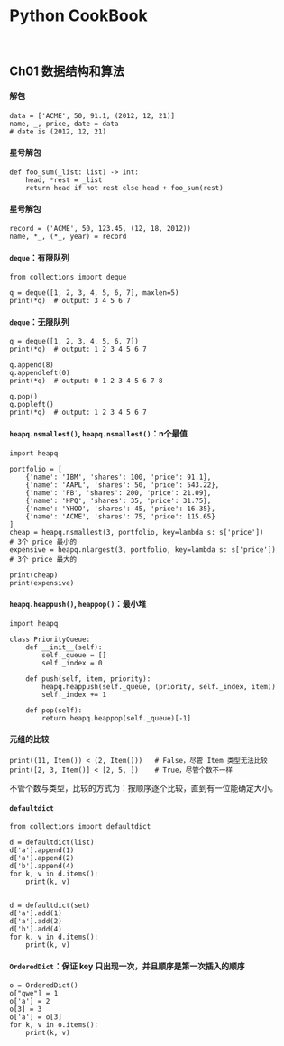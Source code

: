 # Python CookBook

&nbsp;   
## Ch01 数据结构和算法

#### 解包

    data = ['ACME', 50, 91.1, (2012, 12, 21)]
    name, _, price, date = data
    # date is (2012, 12, 21)

#### 星号解包

    def foo_sum(_list: list) -> int:
        head, *rest = _list
        return head if not rest else head + foo_sum(rest)

#### 星号解包

    record = ('ACME', 50, 123.45, (12, 18, 2012))
    name, *_, (*_, year) = record

#### `deque`：有限队列

    from collections import deque
    
    q = deque([1, 2, 3, 4, 5, 6, 7], maxlen=5)
    print(*q)  # output: 3 4 5 6 7

#### `deque`：无限队列

    q = deque([1, 2, 3, 4, 5, 6, 7])
    print(*q)  # output: 1 2 3 4 5 6 7
    
    q.append(8)
    q.appendleft(0)
    print(*q)  # output: 0 1 2 3 4 5 6 7 8
    
    q.pop()
    q.popleft()
    print(*q)  # output: 1 2 3 4 5 6 7

#### `heapq.nsmallest()`, `heapq.nsmallest()`：n个最值

    import heapq
    
    portfolio = [
        {'name': 'IBM', 'shares': 100, 'price': 91.1},
        {'name': 'AAPL', 'shares': 50, 'price': 543.22},
        {'name': 'FB', 'shares': 200, 'price': 21.09},
        {'name': 'HPQ', 'shares': 35, 'price': 31.75},
        {'name': 'YHOO', 'shares': 45, 'price': 16.35},
        {'name': 'ACME', 'shares': 75, 'price': 115.65}
    ]
    cheap = heapq.nsmallest(3, portfolio, key=lambda s: s['price'])       # 3个 price 最小的
    expensive = heapq.nlargest(3, portfolio, key=lambda s: s['price'])    # 3个 price 最大的
    
    print(cheap)
    print(expensive)

#### `heapq.heappush()`, `heappop()`：最小堆

    import heapq
    
    class PriorityQueue:
        def __init__(self):
            self._queue = []
            self._index = 0
    
        def push(self, item, priority):
            heapq.heappush(self._queue, (priority, self._index, item))
            self._index += 1
    
        def pop(self):
            return heapq.heappop(self._queue)[-1]

#### 元组的比较

    print((11, Item()) < (2, Item()))   # False，尽管 Item 类型无法比较
    print([2, 3, Item()] < [2, 5, ])    # True，尽管个数不一样
不管个数与类型，比较的方式为：按顺序逐个比较，直到有一位能确定大小。

#### `defaultdict`

    from collections import defaultdict
    
    d = defaultdict(list)
    d['a'].append(1)
    d['a'].append(2)
    d['b'].append(4)
    for k, v in d.items():
        print(k, v)
    
    
    d = defaultdict(set)
    d['a'].add(1)
    d['a'].add(2)
    d['b'].add(4)
    for k, v in d.items():
        print(k, v)

#### `OrderedDict`：保证 key 只出现一次，并且顺序是第一次插入的顺序

    o = OrderedDict()
    o["qwe"] = 1
    o['a'] = 2
    o[3] = 3
    o['a'] = o[3]
    for k, v in o.items():
        print(k, v)



